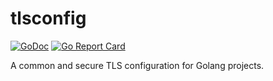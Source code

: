 # tlsconfig

[![GoDoc](https://godoc.org/github.com/tmthrgd/tlsconfig?status.svg)](https://godoc.org/github.com/tmthrgd/tlsconfig)
[![Go Report Card](https://goreportcard.com/badge/github.com/tmthrgd/tlsconfig)](https://goreportcard.com/report/github.com/tmthrgd/tlsconfig)

A common and secure TLS configuration for Golang projects.
